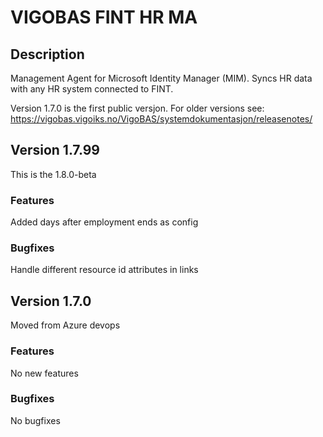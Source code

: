 # VIGOBAS FINT HR MA

## Description

Management Agent for Microsoft Identity Manager (MIM). Syncs HR data with any HR system connected to FINT. 

Version 1.7.0 is the first public versjon. For older versions see: https://vigobas.vigoiks.no/VigoBAS/systemdokumentasjon/releasenotes/ 

## Version 1.7.99
This is the 1.8.0-beta
### Features
Added days after employment ends as config
### Bugfixes
Handle different resource id attributes in links


## Version 1.7.0   
Moved from Azure devops 

### Features
No new features
### Bugfixes
No bugfixes
